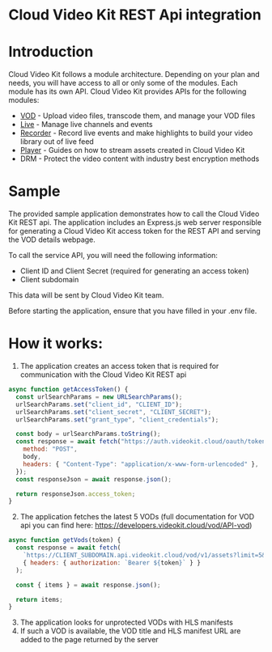 # Cloud Video Kit REST Api integration

# Introduction

Cloud Video Kit follows a module architecture. Depending on your plan and needs, you will have access to all or only some of the modules. Each module has its own API. Cloud Video Kit provides APIs for the following modules:

- [VOD](https://developers.videokit.cloud/vod/API-vod) - Upload video files, transcode them, and manage your VOD files
- [Live](https://developers.videokit.cloud/live/API-live) - Manage live channels and events
- [Recorder](https://developers.videokit.cloud/recorder/API-recorder) - Record live events and make highlights to build your video library out of live feed
- [Player](https://developers.videokit.cloud/player/API-player) - Guides on how to stream assets created in Cloud Video Kit
- DRM - Protect the video content with industry best encryption methods

# Sample

The provided sample application demonstrates how to call the Cloud Video Kit REST api. The application includes an Express.js web server responsible for generating a Cloud Video Kit access token for the REST API and serving the VOD details webpage.

To call the service API, you will need the following information:

- Client ID and Client Secret (required for generating an access token)
- Client subdomain

This data will be sent by Cloud Video Kit team.

Before starting the application, ensure that you have filled in your .env file.

# How it works:

1. The application creates an access token that is required for communication with the Cloud Video Kit REST api

```js
async function getAccessToken() {
  const urlSearchParams = new URLSearchParams();
  urlSearchParams.set("client_id", "CLIENT_ID");
  urlSearchParams.set("client_secret", "CLIENT_SECRET");
  urlSearchParams.set("grant_type", "client_credentials");

  const body = urlSearchParams.toString();
  const response = await fetch("https://auth.videokit.cloud/oauth/token", {
    method: "POST",
    body,
    headers: { "Content-Type": "application/x-www-form-urlencoded" },
  });
  const responseJson = await response.json();

  return responseJson.access_token;
}
```

2. The application fetches the latest 5 VODs (full documentation for VOD api you can find here: https://developers.videokit.cloud/vod/API-vod)

```js
async function getVods(token) {
  const response = await fetch(
    `https://CLIENT_SUBDOMAIN.api.videokit.cloud/vod/v1/assets?limit=5&page=1&sort=lastModificationDate&desc=true`,
    { headers: { authorization: `Bearer ${token}` } }
  );

  const { items } = await response.json();

  return items;
}
```

3. The application looks for unprotected VODs with HLS manifests
4. If such a VOD is available, the VOD title and HLS manifest URL are added to the page returned by the server
